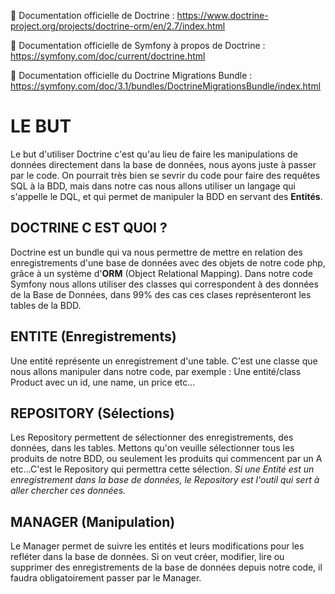 📖 Documentation officielle de Doctrine : https://www.doctrine-project.org/projects/doctrine-orm/en/2.7/index.html

📖 Documentation officielle de Symfony à propos de Doctrine : https://symfony.com/doc/current/doctrine.html 

📖 Documentation officielle du Doctrine Migrations Bundle : https://symfony.com/doc/3.1/bundles/DoctrineMigrationsBundle/index.html

# LE BUT

Le but d'utiliser Doctrine c'est qu'au lieu de faire les manipulations de données directement dans la base de données, nous ayons juste à passer par le code. On pourrait très bien se sevrir du code pour faire des requêtes SQL à la BDD, mais dans notre cas nous allons utiliser un langage qui s'appelle le DQL, et qui permet de manipuler la BDD en servant des **Entités**. 

## DOCTRINE C EST QUOI ?

Doctrine est un bundle qui va nous permettre de mettre en relation des enregistrements d'une base de données avec des objets de notre code php, grâce à un système d'**ORM** (Object Relational Mapping). Dans notre code Symfony nous allons utiliser des classes qui correspondent à des données de la Base de Données, dans 99% des cas ces clases représenteront les tables de la BDD.

## ENTITE (Enregistrements)

Une entité représente un enregistrement d'une table. C'est une classe que nous allons manipuler dans notre code, par exemple : Une entité/class Product avec un id, une name, un price etc...

## REPOSITORY (Sélections)

Les Repository permettent de sélectionner des enregistrements, des données, dans les tables. Mettons qu'on veuille sélectionner tous les produits de notre BDD, ou seulement les produits qui commencent par un A etc...C'est le Repository qui permettra cette sélection. *Si une Entité est un enregistrement dans la base de données, le Repository est l'outil qui sert à aller chercher ces données.*

## MANAGER (Manipulation)

Le Manager permet de suivre les entités et leurs modifications pour les refléter dans la base de données. Si on veut créer, modifier, lire ou supprimer des enregistrements de la base de données depuis notre code, il faudra obligatoirement passer par le Manager. 

